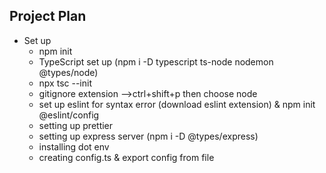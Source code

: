 ## Project Plan
- Set up
  - npm init
  - TypeScript set up (npm i -D typescript ts-node nodemon @types/node)
  - npx tsc --init
  - gitignore extension -->ctrl+shift+p then choose node
  - set up eslint for syntax error (download eslint extension) & npm init @eslint/config
  - setting up prettier
  - setting up express server (npm i -D @types/express)
  - installing dot env
  - creating config.ts & export config from file
  